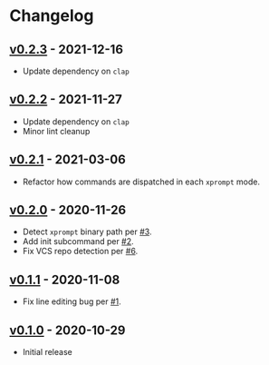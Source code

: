 # Changelog

## [v0.2.3](https://github.com/56quarters/xprompt/tree/0.2.3`) - 2021-12-16
* Update dependency on `clap`

## [v0.2.2](https://github.com/56quarters/xprompt/tree/0.2.2`) - 2021-11-27
* Update dependency on `clap`
* Minor lint cleanup

## [v0.2.1](https://github.com/56quarters/xprompt/tree/0.2.1`) - 2021-03-06
* Refactor how commands are dispatched in each `xprompt` mode.

## [v0.2.0](https://github.com/56quarters/xprompt/tree/0.2.0`) - 2020-11-26
* Detect `xprompt` binary path per [#3](https://github.com/56quarters/xprompt/issues/3).
* Add init subcommand per [#2](https://github.com/56quarters/xprompt/issues/2).
* Fix VCS repo detection per [#6](https://github.com/56quarters/xprompt/issues/6).

## [v0.1.1](https://github.com/56quarters/xprompt/tree/0.1.1`) - 2020-11-08
* Fix line editing bug per [#1](https://github.com/56quarters/xprompt/pull/1).

## [v0.1.0](https://github.com/56quarters/xprompt/tree/0.1.0) - 2020-10-29
* Initial release
